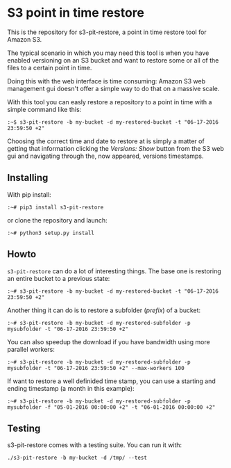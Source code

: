 # S3 point in time restore

This is the repository for s3-pit-restore, a point in time restore tool
for Amazon S3.

The typical scenario in which you may need this tool is when you have
enabled versioning on an S3 bucket and want to restore some or all of
the files to a certain point in time.

Doing this with the web interface is time consuming: Amazon S3 web management
gui doesn't offer a simple way to do that on a massive scale.

With this tool you can easly restore a repository to a point in time
with a simple command like this:

`:~$ s3-pit-restore -b my-bucket -d my-restored-bucket -t "06-17-2016 23:59:50 +2"`

Choosing the correct time and date to restore at is simply a matter of getting
that information clicking the *Versions: Show* button from the S3 web gui
and navigating through the, now appeared, versions timestamps. 

## Installing

With pip install:

`:~# pip3 install s3-pit-restore`

or clone the repository and launch:

`:~# python3 setup.py install`

## Howto

`s3-pit-restore` can do a lot of interesting things. The base one is restoring an entire bucket to a previous state:

`:~# s3-pit-restore -b my-bucket -d my-restored-bucket -t "06-17-2016 23:59:50 +2"`

Another thing it can do is to restore a subfolder (*prefix*) of a bucket:

`:~# s3-pit-restore -b my-bucket -d my-restored-subfolder -p mysubfolder -t "06-17-2016 23:59:50 +2"`

You can also speedup the download if you have bandwidth using more parallel workers:

`:~# s3-pit-restore -b my-bucket -d my-restored-subfolder -p mysubfolder -t "06-17-2016 23:59:50 +2" --max-workers 100`

If want to restore a well definided time stamp, you can use a starting and ending timestamp (a month in this example):

`:~# s3-pit-restore -b my-bucket -d my-restored-subfolder -p mysubfolder -f "05-01-2016 00:00:00 +2" -t "06-01-2016 00:00:00 +2"`

## Testing

s3-pit-restore comes with a testing suite. You can run it with:

`./s3-pit-restore -b my-bucket -d /tmp/ --test`
